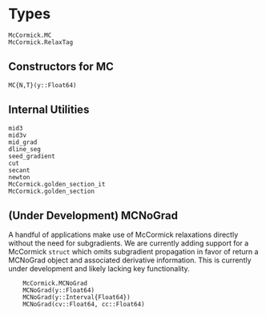 # Types

```@docs
McCormick.MC
McCormick.RelaxTag
```

## Constructors for MC

```@docs
MC{N,T}(y::Float64)
```

## Internal Utilities

```@docs
mid3
mid3v
mid_grad
dline_seg
seed_gradient
cut
secant
newton
McCormick.golden_section_it
McCormick.golden_section
```

## (Under Development) MCNoGrad

A handful of applications make use of McCormick relaxations directly without the need for subgradients. We are currently adding support for a McCormick `struct` which omits subgradient propagation in favor of return a MCNoGrad object and associated derivative information. This is currently under development and likely lacking key functionality.

```@docs
    McCormick.MCNoGrad
    MCNoGrad(y::Float64)
    MCNoGrad(y::Interval{Float64})
    MCNoGrad(cv::Float64, cc::Float64)
```

